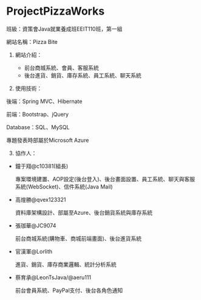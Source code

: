 # ProjectPizzaWorks

班級：資策會Java就業養成班EEIT110班，第一組

網站名稱：Pizza Bite

1. 網站介紹：
   - 前台商城系統、會員、客服系統
   - 後台進貨、銷貨、庫存系統、員工系統、聊天系統

2. 使用技術：

後端：Spring MVC、Hibernate

前端：Bootstrap、jQuery

Database：SQL、MySQL

專題發表時部屬於Microsoft Azure

3. 協作人：
- 鐘于翔@c10381(組長)
	
  專案環境建置、AOP設定(後台登入)、後台畫面設置、員工系統、聊天與客服系統(WebSocket)、信件系統(Java Mail)

- 高煌勝@qvex123321
  
  資料庫架構設計、部屬至Azure、後台銷貨系統與庫存系統

- 張珈華@JC9074
  
  前台商城系統(購物車、商城前端畫面)、後台進貨系統

- 官漢軍@Lorlith
  
  進貨、銷貨、庫存商業邏輯、統計分析系統

- 蔡育承@LeonTsJava/@aeru111
  
  前台會員系統、PayPal支付、後台各角色通知
